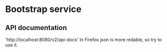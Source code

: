 # Bootstrap service

## API documentation
'http://localhost:8080/v2/api-docs'
In Firefox json is more redable, so try to use it.